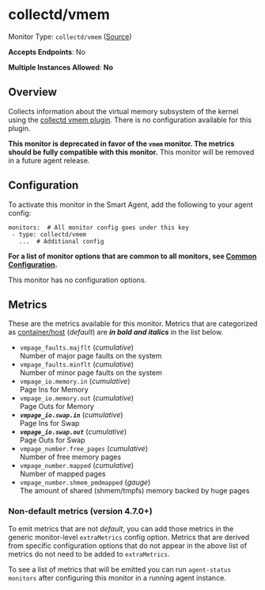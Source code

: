 <!--- GENERATED BY gomplate from scripts/docs/templates/monitor-page.md.tmpl --->

# collectd/vmem

Monitor Type: `collectd/vmem` ([Source](https://github.com/signalfx/signalfx-agent/tree/master/pkg/monitors/collectd/vmem))

**Accepts Endpoints**: No

**Multiple Instances Allowed**: **No**

## Overview

Collects information about the virtual memory
subsystem of the kernel using the [collectd vmem
plugin](https://collectd.org/wiki/index.php/Plugin:vmem).  There is no
configuration available for this plugin.

**This monitor is deprecated in favor of the `vmem` monitor.  The metrics
should be fully compatible with this monitor.** This monitor will be
removed in a future agent release.


## Configuration

To activate this monitor in the Smart Agent, add the following to your
agent config:

```
monitors:  # All monitor config goes under this key
 - type: collectd/vmem
   ...  # Additional config
```

**For a list of monitor options that are common to all monitors, see [Common
Configuration](../monitor-config.md#common-configuration).**


This monitor has no configuration options.
## Metrics

These are the metrics available for this monitor.
Metrics that are categorized as
[container/host](https://docs.signalfx.com/en/latest/admin-guide/usage.html#about-custom-bundled-and-high-resolution-metrics)
(*default*) are ***in bold and italics*** in the list below.


 - `vmpage_faults.majflt` (*cumulative*)<br>    Number of major page faults on the system
 - `vmpage_faults.minflt` (*cumulative*)<br>    Number of minor page faults on the system
 - `vmpage_io.memory.in` (*cumulative*)<br>    Page Ins for Memory
 - `vmpage_io.memory.out` (*cumulative*)<br>    Page Outs for Memory
 - ***`vmpage_io.swap.in`*** (*cumulative*)<br>    Page Ins for Swap
 - ***`vmpage_io.swap.out`*** (*cumulative*)<br>    Page Outs for Swap
 - `vmpage_number.free_pages` (*cumulative*)<br>    Number of free memory pages
 - `vmpage_number.mapped` (*cumulative*)<br>    Number of mapped pages
 - `vmpage_number.shmem_pmdmapped` (*gauge*)<br>    The amount of shared (shmem/tmpfs) memory backed by huge pages

### Non-default metrics (version 4.7.0+)

To emit metrics that are not _default_, you can add those metrics in the
generic monitor-level `extraMetrics` config option.  Metrics that are derived
from specific configuration options that do not appear in the above list of
metrics do not need to be added to `extraMetrics`.

To see a list of metrics that will be emitted you can run `agent-status
monitors` after configuring this monitor in a running agent instance.



